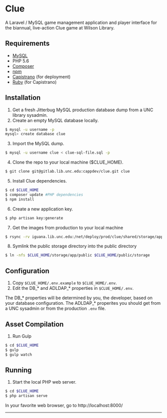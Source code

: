 # Clue
A Laravel / MySQL game management application and player interface for the biannual, live-action Clue game at Wilson Library.

## Requirements
* [MySQL](https://dev.mysql.com/downloads/mysql/)
* PHP 5.6
* [Composer](https://getcomposer.org/)
* [npm](https://www.npmjs.com/)
* [Capistrano](http://capistranorb.com/) (for deployment)
* [Ruby](https://www.ruby-lang.org/en/) (for Capistrano)

## Installation
1. Get a fresh Jitterbug MySQL production database dump from a UNC library sysadmin.
2. Create an empty MySQL database locally.
```bash
$ mysql -u username -p
mysql> create database clue
```

3. Import the MySQL dump.
```bash
$ mysql -u username clue < clue-sql-file.sql -p
```

4. Clone the repo to your local machine ($CLUE_HOME).
```bash
$ git clone git@gitlab.lib.unc.edu:cappdev/clue.git clue
```

5. Install Clue dependencies.
```bash
$ cd $CLUE_HOME
$ composer update #PHP dependencies
$ npm install
```

6. Create a new application key.
```bash
$ php artisan key:generate
```
7. Get the images from production to your local machine
```bash
$ rsync -rv iguana.lib.unc.edu:/net/deploy/prod/clue/shared/storage/app/public/* $CLUE_HOME/storage/app/public
```

8. Symlink the public storage directory into the public directory
```bash
$ ln -nfs $CLUE_HOME/storage/app/public $CLUE_HOME/public/storage
```

## Configuration
1. Copy ```$CLUE_HOME/.env.example``` to ```$CLUE_HOME/.env```.
2. Edit the DB_\* and ADLDAP_\* properties in ```$CLUE_HOME/.env```. 

The DB_\* properties will be determined by you, the developer, based on your database configuration. 
The ADLDAP_\* properites you should get from a UNC sysadmin or from the production `.env` file.

## Asset Compilation
1. Run Gulp

```bash
$ cd $CLUE_HOME
$ gulp
$ gulp watch
```

## Running
1. Start the local PHP web server.

```bash
$ cd $CLUE_HOME
$ php artisan serve
```
   In your favorite web browser, go to http://localhost:8000/

---
   

